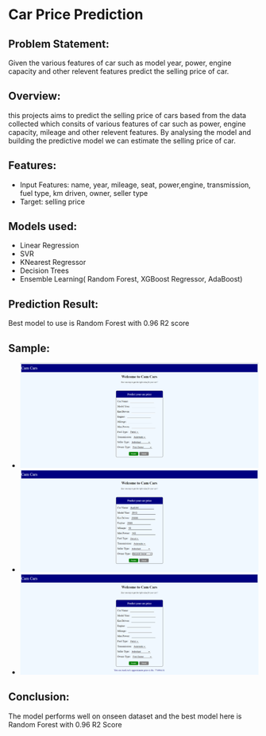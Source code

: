# Car Price Prediction

## Problem Statement:
Given the various features of car such as model year, power, engine capacity and other relevent features predict the selling price of car.

## Overview:
this projects aims to predict the selling price of cars based from the data collected which consits of various features of car such as power, engine capacity, mileage and other relevent features. By analysing the model and building the predictive model we can estimate the selling price of car.

## Features:
* Input Features: name, year, mileage, seat, power,engine, transmission, fuel type, km driven, owner, seller type
* Target: selling price

## Models used:
* Linear Regression
* SVR
* KNearest Regressor
* Decision Trees
* Ensemble Learning( Random Forest, XGBoost Regressor, AdaBoost)

## Prediction Result:
Best model to use is Random Forest with 0.96 R2 score

## Sample:
* ![sample1](images/z1.png)
* ![sample2](images/z2.png)
* ![sample3](images/z3.png)

## Conclusion:
The model performs well on onseen dataset and the best model here is Random Forest with 0.96 R2 Score

  

